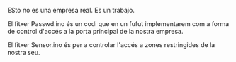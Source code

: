 ESto no es una empresa real. Es un trabajo.

El fitxer Passwd.ino és un codi que en un fufut implementarem com a forma de control d'accés a la porta principal de la nostra empresa. 

El fitxer Sensor.ino és per a controlar l'accés a zones restringides de la nostra seu.
